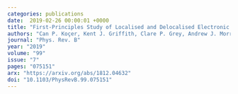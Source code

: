 ```yaml
---
categories: publications
date:  2019-02-26 00:00:01 +0000
title: "First-Principles Study of Localised and Delocalised Electronic States in Crystallographic Shear Phases of Niobium Oxide"
authors: "Can P. Koçer, Kent J. Griffith, Clare P. Grey, Andrew J. Morris"
journal: "Phys. Rev. B"
year: "2019"
volume: "99"
issue: "7"
pages: "075151"
arx: "https://arxiv.org/abs/1812.04632"
doi: "10.1103/PhysRevB.99.075151"
---
```

